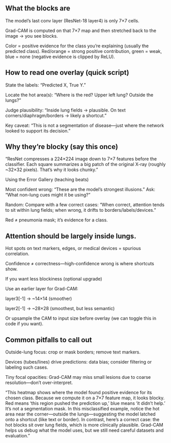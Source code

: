 ## What the blocks are

The model’s last conv layer (ResNet-18 layer4) is only 7×7 cells.

Grad-CAM is computed on that 7×7 map and then stretched back to the image → you see blocks.

Color = positive evidence for the class you’re explaining (usually the predicted class).
Red/orange = strong positive contribution, green = weak, blue = none (negative evidence is clipped by ReLU).

## How to read one overlay (quick script)

State the labels: “Predicted X, True Y.”

Locate the hot area(s): “Where is the red? Upper left lung? Outside the lungs?”

Judge plausibility: “Inside lung fields → plausible. On text corners/diaphragm/borders → likely a shortcut.”

Key caveat: “This is not a segmentation of disease—just where the network looked to support its decision.”

## Why they’re blocky (say this once)

“ResNet compresses a 224×224 image down to 7×7 features before the classifier.
Each square summarizes a big patch of the original X-ray (roughly ~32×32 pixels). That’s why it looks chunky.”

Using the Error Gallery (teaching beats)

Most confident wrong: “These are the model’s strongest illusions.” Ask: “What non-lung cues might it be using?”

Random: Compare with a few correct cases: “When correct, attention tends to sit within lung fields;
when wrong, it drifts to borders/labels/devices.”

Red ≠ pneumonia mask; it’s evidence for a class.

## Attention should be largely inside lungs.

Hot spots on text markers, edges, or medical devices = spurious correlation.

Confidence ≠ correctness—high-confidence wrong is where shortcuts show.

If you want less blockiness (optional upgrade)

Use an earlier layer for Grad-CAM:

layer3[-1] → ~14×14 (smoother)

layer2[-1] → ~28×28 (smoothest, but less semantic)

Or upsample the CAM to input size before overlay (we can toggle this in code if you want).

## Common pitfalls to call out

Outside-lung focus: crop or mask borders; remove text markers.

Devices (tubes/lines) drive predictions: data bias; consider filtering or labeling such cases.

Tiny focal opacities: Grad-CAM may miss small lesions due to coarse resolution—don’t over-interpret.


“This heatmap shows where the model found positive evidence for its chosen class.
Because we compute it on a 7×7 feature map, it looks blocky.
Red means ‘this region pushed the prediction up,’ blue means ‘it didn’t help.’ It’s not a segmentation mask.
In this misclassified example, notice the hot area near the corner—outside the lungs—suggesting the model
latched onto a shortcut (like text or border). In contrast, here’s a correct case: the hot blocks sit over lung fields,
which is more clinically plausible.
Grad-CAM helps us debug what the model uses, but we still need careful datasets and evaluation.”

